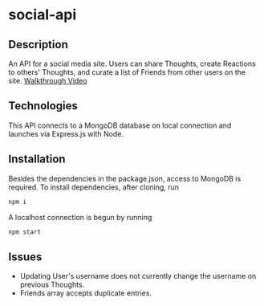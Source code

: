 # social-api

## Description
An API for a social media site. Users can share Thoughts, create Reactions to others' Thoughts, and curate a list of Friends from other users on the site. 
[Walkthrough Video](https://drive.google.com/file/d/1sGF57_H2-OgMItjkJvV_eb6EQ4wOP0S_/view)

## Technologies 
This API connects to a MongoDB database on local connection and launches via Express.js with Node.

## Installation
Besides the dependencies in the package.json, access to MongoDB is required. 
To install dependencies, after cloning, run 
```bash
npm i
```
A localhost connection is begun by running 
```bash 
npm start
```

## Issues
- Updating User's username does not currently change the username on previous Thoughts.
- Friends array accepts duplicate entries. 